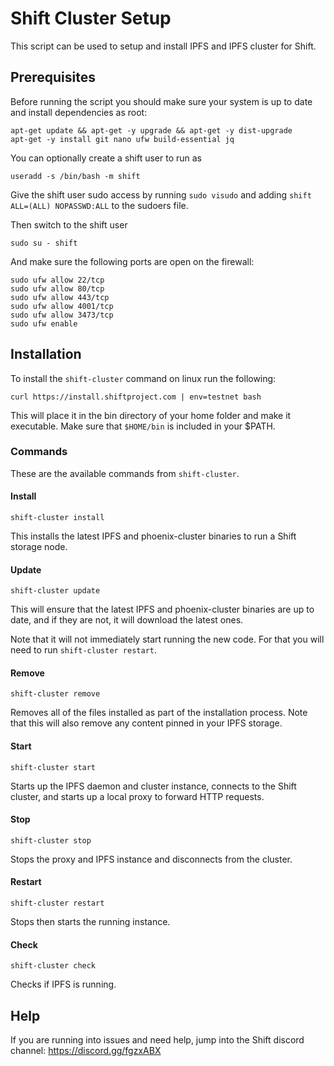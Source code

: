 # Shift Cluster Setup

This script can be used to setup and install IPFS and IPFS cluster for Shift.

## Prerequisites

Before running the script you should make sure your system is up to date and install dependencies as root:

```
apt-get update && apt-get -y upgrade && apt-get -y dist-upgrade
apt-get -y install git nano ufw build-essential jq
```

You can optionally create a shift user to run as

```
useradd -s /bin/bash -m shift
```

Give the shift user sudo access by running `sudo visudo` and adding `shift ALL=(ALL) NOPASSWD:ALL` to the sudoers file.

Then switch to the shift user

```
sudo su - shift
```

And make sure the following ports are open on the firewall:

```
sudo ufw allow 22/tcp
sudo ufw allow 80/tcp
sudo ufw allow 443/tcp
sudo ufw allow 4001/tcp
sudo ufw allow 3473/tcp
sudo ufw enable
```

## Installation

To install the `shift-cluster` command on linux run the following:

```
curl https://install.shiftproject.com | env=testnet bash
```

This will place it in the bin directory of your home folder and make it executable. Make sure that `$HOME/bin` is included in your $PATH.

### Commands

These are the available commands from `shift-cluster`.

#### Install

```
shift-cluster install
```

This installs the latest IPFS and phoenix-cluster binaries to run a Shift storage node.

#### Update

```
shift-cluster update
```

This will ensure that the latest IPFS and phoenix-cluster binaries are up to date, and if they are not, it will download the latest ones.

Note that it will not immediately start running the new code. For that you will need to run `shift-cluster restart`.

#### Remove

```
shift-cluster remove
```

Removes all of the files installed as part of the installation process. Note that this will also remove any content pinned in your IPFS storage.

#### Start

```
shift-cluster start
```

Starts up the IPFS daemon and cluster instance, connects to the Shift cluster, and starts up a local proxy to forward HTTP requests.

#### Stop

```
shift-cluster stop
```

Stops the proxy and IPFS instance and disconnects from the cluster.

#### Restart

```
shift-cluster restart
```

Stops then starts the running instance.

#### Check

```
shift-cluster check
```

Checks if IPFS is running.

## Help

If you are running into issues and need help, jump into the Shift discord channel: https://discord.gg/fgzxABX
